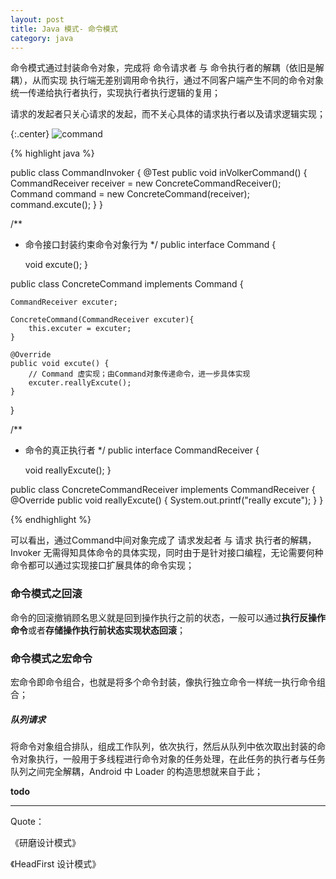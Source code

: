 ```yaml
---
layout: post
title: Java 模式- 命令模式
category: java
---
```


命令模式通过封装命令对象，完成将 命令请求者 与 命令执行者的解耦（依旧是解耦），从而实现 执行端无差别调用命令执行，通过不同客户端产生不同的命令对象统一传递给执行者执行，实现执行者执行逻辑的复用；

请求的发起者只关心请求的发起，而不关心具体的请求执行者以及请求逻辑实现；


{:.center}
![command](http://7xqncp.com1.z0.glb.clouddn.com/assets%2Fimg%2F20160214%2FCommand.JPG)


{% highlight java %}


public class CommandInvoker {
    @Test
    public void inVolkerCommand() {
        CommandReceiver receiver = new ConcreteCommandReceiver();
        Command command = new ConcreteCommand(receiver);
        command.excute();
    }
}

/**
 * 命令接口封装约束命令对象行为
 */
public interface Command {

    void excute();
}

public class ConcreteCommand implements Command {

    CommandReceiver excuter;

    ConcreteCommand(CommandReceiver excuter){
        this.excuter = excuter;
    }

    @Override
    public void excute() {
        // Command 虚实现；由Command对象传递命令，进一步具体实现
        excuter.reallyExcute();
    }
}

/**
 * 命令的真正执行者
 */
public interface CommandReceiver {

    void reallyExcute();
}


public class ConcreteCommandReceiver implements CommandReceiver {
    @Override
    public void reallyExcute() {
        System.out.printf("really excute");
    }
}


{% endhighlight %}

可以看出，通过Command中间对象完成了 请求发起者 与 请求 执行者的解耦，Invoker 无需得知具体命令的具体实现，同时由于是针对接口编程，无论需要何种命令都可以通过实现接口扩展具体的命令实现；


### 命令模式之回滚

命令的回滚撤销顾名思义就是回到操作执行之前的状态，一般可以通过**执行反操作命令**或者**存储操作执行前状态实现状态回滚**；



### 命令模式之宏命令

宏命令即命令组合，也就是将多个命令封装，像执行独立命令一样统一执行命令组合；



##### 队列请求

将命令对象组合排队，组成工作队列，依次执行，然后从队列中依次取出封装的命令对象执行，一般用于多线程进行命令对象的任务处理，在此任务的执行者与任务队列之间完全解耦，Android 中 Loader 的构造思想就来自于此；


**todo**



---

Quote：

《研磨设计模式》

《HeadFirst 设计模式》